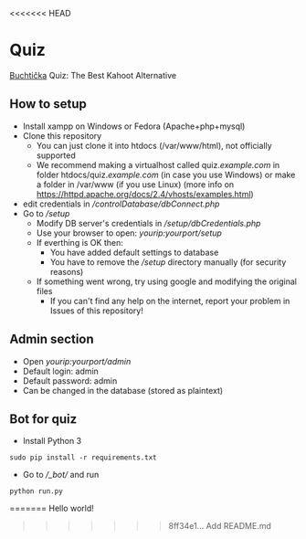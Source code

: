<<<<<<< HEAD
# Quiz
[Buchtička](https://buchticka.eu) Quiz: The Best Kahoot Alternative

## How to setup
- Install xampp on Windows or Fedora (Apache+php+mysql)
- Clone this repository
    + You can just clone it into htdocs (/var/www/html), not officially supported
    + We recommend making a virtualhost called quiz._example.com_ in folder htdocs/quiz._example.com_ (in case you use Windows) or make a folder in /var/www (if you use Linux)
      (more info on https://httpd.apache.org/docs/2.4/vhosts/examples.html)
- edit credentials in _/controlDatabase/dbConnect.php_
- Go to _/setup_
    + Modify DB server's credentials in _/setup/dbCredentials.php_
    + Use your browser to open: _yourip:yourport/setup_
    + If everthing is OK then:
        * You have added default settings to database
        * You have to remove the _/setup_ directory manually (for security reasons)
    + If something went wrong, try using google and modifying the original files
        * If you can't find any help on the internet, report your problem in Issues of this repository!

## Admin section
- Open _yourip:yourport/admin_ 
- Default login: admin
- Default password: admin
- Can be changed in the database (stored as plaintext)

## Bot for quiz
- Install Python 3
```
sudo pip install -r requirements.txt
```
- Go to _/\_bot/_  and run
```
python run.py
```
=======
Hello world!
>>>>>>> 8ff34e1... Add README.md
